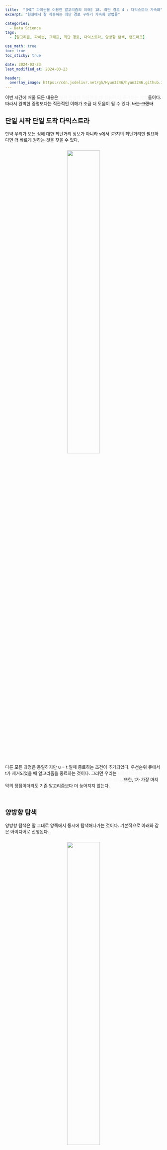 ```yaml
---
title:  "[MIT 파이썬을 이용한 알고리즘의 이해] 18. 최단 경로 4 : 다익스트라 가속화"
excerpt: "현실에서 잘 작동하는 최단 경로 구하기 가속화 방법들"

categories:
  - Data Science
tags:
  - [알고리즘, 파이썬, 그래프, 최단 경로, 다익스트라, 양방향 탐색, 랜드마크]

use_math: true
toc: true
toc_sticky: true

date: 2024-03-23
last_modified_at: 2024-03-23

header:
  overlay_image: https://cdn.jsdelivr.net/gh/Hyun3246/hyun3246.github.io@master/image/overlay image/Introduction to Algorithms.jpg
---
```

이번 시간에 배울 모든 내용은 <span style="color:#F5F5F7">실제 현실에 적용했을 때 성능이 더 증가하는 방법</span>들이다. 따라서 완벽한 증명보다는 직관적인 이해가 조금 더 도움이 될 수 있다. ~~나는 그랬다~~


## 단일 시작 단일 도착 다익스트라
만약 우리가 모든 점에 대한 최단거리 정보가 아니라 s에서 t까지의 최단거리만 필요하다면 더 빠르게 원하는 것을 찾을 수 있다.
<br/>
<figure style="display:block; text-align:center;">
  <img src="https://cdn.jsdelivr.net/gh/Hyun3246/hyun3246.github.io@master/image/MIT 파이썬을 이용한 알고리즘의 이해/단일 시작 단일 도착 알고리즘.png"
       style="width: 50%; height: auto; margin:10px">
</figure>

다른 모든 과정은 동일하지만 u = t 일때 종료하는 조건이 추가되었다. 우선순위 큐에서 t가 제거되었을 때 알고리즘을 종료하는 것이다. 그러면 우리는 <span style="color:#F5F5F7">s에서 t로부터의 최단거리를 모든 정점에 대해 계산하는 것보다 더 수월하게 구할 수 있다</span>. 또한, t가 가장 마지막의 정점이더라도 기존 알고리즘보다 더 늦어지지 않는다.

<br/>

## 양방향 탐색
양방향 탐색은 말 그대로 양쪽에서 동시에 탐색해나가는 것이다. 기본적으로 아래와 같은 아이디어로 진행된다.
<br/>
<figure style="display:block; text-align:center;">
  <img src="https://cdn.jsdelivr.net/gh/Hyun3246/hyun3246.github.io@master/image/MIT 파이썬을 이용한 알고리즘의 이해/양방향탐색 아이디어.png"
       style="width: 50%; height: auto; margin:10px">
</figure>

기존에 하던 방식대로 시작점에서 도착점으로 탐색하는 것을 정방향 탐색(forward search), 반대로 도착점에서 출발점으로 탐색하는 것을 역방향 탐색(backward search)라고 한다. 양방향 탐색에서는 정방향 탐색 1회, 역방향 탐색 1회를 번갈아가며 진행한다. 양방향 탐색은 복잡도를 바꾸지는 않지만 실제 적용했을 때 방문하는 정점의 수를 줄이는 효과가 있다.
<br/>
<figure style="display:block; text-align:center;">
  <img src="https://cdn.jsdelivr.net/gh/Hyun3246/hyun3246.github.io@master/image/MIT 파이썬을 이용한 알고리즘의 이해/양방향탐색 알고리즘.png"
       style="width: 50%; height: auto; margin:10px">
</figure>

양방향 탐색 알고리즘은 위와 같다. $d_f(u)$ 는 정방향 탐색에서의 거리, $d_b(u)$ 는 역방향 탐색에서의 거리이다. 비슷한 맥락으로, $\Pi _f(u)$ 는 정방향 탐색에서의 선행자, $\Pi _b(u)$ 는 역방향 탐색에서의 선행자이다. 예를 들어, $d_f(s) = 0$, $\Pi _f(v_1) = s$, $\Pi _b(v_2) = t$ 이다.

양방향 탐색에서 종료 조건은 무엇일까? 직관적으로 생각해보면 <span style="color:#F5F5F7">정방향 탐색을 통해 생기는 경계와 역방향 탐색으로 생기는 경계가 만나는 지점</span>일 것이다. 그러나 우리는 의사 코드로 표현할 수 있을 정도로 정형화된 표현이 필요하다. 더 제대로 된 종료 조건은 <span style="color:#F5F5F7">'어떤 정점 w가 정방향 큐($Q_f$)와 역방향 큐($Q_b$) 모두에서 제거되었을 때'</span>이다. 큐에서 제거되었다는 것은 최단 거리 경로로 탐색되었다는 것이고, 이는 곧 경계에 포함되었다는 의미이니 적절해보인다.

양방향 탐색으로 최단 경로는 어떻게 찾을까? w까지의 정뱡향, 역방향 거리를 더한 $d_f(w) + d_b(w)$ 일까? 다음 예시를 보자.
<br/>
<figure style="display:block; text-align:center;">
  <img src="https://cdn.jsdelivr.net/gh/Hyun3246/hyun3246.github.io@master/image/MIT 파이썬을 이용한 알고리즘의 이해/양방향탐색 알고리즘 종료 조건 예시1.png"
       style="width: 50%; height: auto; margin:10px">
</figure>

s에서 t까지의 최단거리는 u와 u'를 지나는 경로(가중치 9)이다. 이제 양방향 탐색으로 최단 경로를 찾아보자.

일단 정방향 탐색을 1회 진행한다.
<br/>
<figure style="display:block; text-align:center;">
  <img src="https://cdn.jsdelivr.net/gh/Hyun3246/hyun3246.github.io@master/image/MIT 파이썬을 이용한 알고리즘의 이해/양방향탐색 알고리즘 종료 조건 예시2.png"
       style="width: 50%; height: auto; margin:10px">
</figure>

정방향 탐색이 완료된 정점은 가로 빗금으로 표시된다. 정방향 탐색을 했으니 역방향 탐색도 1회 해주어야 한다.
<br/>
<figure style="display:block; text-align:center;">
  <img src="https://cdn.jsdelivr.net/gh/Hyun3246/hyun3246.github.io@master/image/MIT 파이썬을 이용한 알고리즘의 이해/양방향탐색 알고리즘 종료 조건 예시3.png"
       style="width: 50%; height: auto; margin:10px">
</figure>

역방향 탐색이 완료되면 세로 빗금으로 표시된다. 다음으로 정방향 탐색을 하면, u의 우선순위가 더 작으므로 u가 탐색될 것이다.
<br/>
<figure style="display:block; text-align:center;">
  <img src="https://cdn.jsdelivr.net/gh/Hyun3246/hyun3246.github.io@master/image/MIT 파이썬을 이용한 알고리즘의 이해/양방향탐색 알고리즘 종료 조건 예시4.png"
       style="width: 50%; height: auto; margin:10px">
</figure>

역방향 탐색에서는 u'의 우선순위가 더 작으므로 u'이 탐색된다.
<br/>
<figure style="display:block; text-align:center;">
  <img src="https://cdn.jsdelivr.net/gh/Hyun3246/hyun3246.github.io@master/image/MIT 파이썬을 이용한 알고리즘의 이해/양방향탐색 알고리즘 종료 조건 예시5.png"
       style="width: 50%; height: auto; margin:10px">
</figure>

다음 정방향 탐색에서는 $d_f(u^{\prime})$ 와 $d_f(w)$ 가 비교된다. w의 우선순위가 더 작으므로 w로 탐색한다.
<br/>
<figure style="display:block; text-align:center;">
  <img src="https://cdn.jsdelivr.net/gh/Hyun3246/hyun3246.github.io@master/image/MIT 파이썬을 이용한 알고리즘의 이해/양방향탐색 알고리즘 종료 조건 예시6.png"
       style="width: 50%; height: auto; margin:10px">
</figure>

역방향 탐색에서는 $d_b(u)$ 와 $d_b(w)$ 를 비교해서 w로 탐색할 것이다. 
<br/>
<figure style="display:block; text-align:center;">
  <img src="https://cdn.jsdelivr.net/gh/Hyun3246/hyun3246.github.io@master/image/MIT 파이썬을 이용한 알고리즘의 이해/양방향탐색 알고리즘 종료 조건 예시7.png"
       style="width: 50%; height: auto; margin:10px">
</figure>

w가 $Q_f$, $Q_b$ 모두에서 제거되었으므로 알고리즘이 종료된다. 그런데 $d_f(w) + d_b(w)$ 로 최단거리를 계산하면 가중치가 10으로, 정답이 아니다! 양방향 탐색에서는 정방향과 역방향을 1회씩 반복하므로 간선의 수가 가장 적은 경로를 최단 경로라고 할 수 밖에 없다. 이처럼 경계가 만나는 정점을 기준으로 최단 경로를 구하면 오류가 발생할 수 있다.

양방향 탐색에서 최단 경로를 찾는 더 나은 방법은 한 번의 탐색에서 처리된 모든 정점 x에 대해 $d_f(x) + d_b(x)$ 를 구하는 것이다.

$d_f(u) + d_b(u) = 3 + 6 = 9$

$d_f(u^{\prime}) + d_b(u^{\prime}) = 6 + 3 = 9$

$d_f(w) + d_b(w) = 5 + 5 = 10$

이제 우리는 양방향 탐색으로 최단 경로도 구할 수 있다.

<br/>

## 목적 지향 탐색
포텐셜 함수($\lambda$)로 간선의 가중치를 수정할 수 있다.

$$\overline{w}(u, v) = w(u, v) - \lambda(u) + \lambda(v)$$

잘 설정된 포텐셜 함수로 가중치를 수정하면 간선의 포텐셜을 조정할 수 있고, 최단 경로에 해당하는 간선의 포텐셜을 낮추어 더 빠르게 최단 경로를 탐색하도록 도울 수 있다.
<br/>
<figure style="display:block; text-align:center;">
  <img src="https://cdn.jsdelivr.net/gh/Hyun3246/hyun3246.github.io@master/image/MIT 파이썬을 이용한 알고리즘의 이해/포텐셜 함수로 가중치 조정.png"
       style="width: 30%; height: auto; margin:10px">
</figure>

가중치 $\overline{w}(u, v)$ 로 수정된 그래프에서도 최단 경로는 바뀌지 않아야 한다. 이러한 수정의 한 가지 예시는 다음과 같다.

$$\overline{w}(p) = w(p) - \lambda _t(s) + \lambda _t(t)$$

모든 가중치가 평행이동하는 것과 다름이 없으므로 최단 경로는 바뀌지 않는다.

포텐셜 함수를 구하는 한 가지 방법은 랜드마크를 이용하는 것이다. 랜드마크는 그래프 위의 한 정점이다. 한 정점을 랜드마크 $l$ 로 지정하고, 모든 정점 u에 대해 $\delta(u, l)$ 을 미리 계산한다. 잠재력 함수는 다음과 같다.

$$\lambda _t^{(l)}(u) = \delta(u, l) - \delta(u, l)$$

$\delta(u, l)$ 은 u가 다양하므로 여러 번 계산해야하지만, $\delta(u, l)$ 는 도착점 t에 대해 한 번만 계산하면 된다. 위 잠재력 함수는 삼각 부등식에 의해 잘 작동됨이 증명되지만 직관적으로 이해해볼 수도 있다. 서울에서 부산까지의 최단 경로를 구할 때, 그 중간에 있는 대구를 지날 가능성이 높으므로 대구를 랜드마크로 설정하는 것이다. 그럼 서울에서 부산까지의 최단 경로를 조금 더 수월하게 구할 수 있을 것이다.

<br/>
<br/>

*별도의 출처 표시가 있는 이미지를 제외한 모든 이미지는 강의자료에서 발췌하였음을 밝힙니다.*
